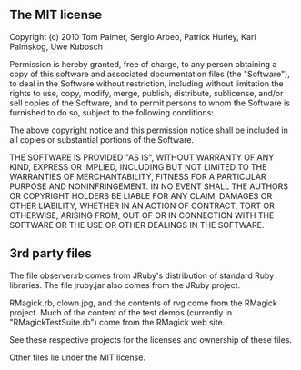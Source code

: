 ## The MIT license

Copyright (c) 2010 Tom Palmer, Sergio Arbeo, Patrick Hurley, Karl Palmskog,
Uwe Kubosch

Permission is hereby granted, free of charge, to any
person obtaining a copy of this software and associated
documentation files (the "Software"), to deal in the
Software without restriction, including without limitation
the rights to use, copy, modify, merge, publish,
distribute, sublicense, and/or sell copies of the
Software, and to permit persons to whom the Software is
furnished to do so, subject to the following conditions:

The above copyright notice and this permission notice
shall be included in all copies or substantial portions of
the Software.

THE SOFTWARE IS PROVIDED "AS IS", WITHOUT WARRANTY OF ANY
KIND, EXPRESS OR IMPLIED, INCLUDING BUT NOT LIMITED TO THE
WARRANTIES OF MERCHANTABILITY, FITNESS FOR A PARTICULAR
PURPOSE AND NONINFRINGEMENT. IN NO EVENT SHALL THE AUTHORS
OR COPYRIGHT HOLDERS BE LIABLE FOR ANY CLAIM, DAMAGES OR
OTHER LIABILITY, WHETHER IN AN ACTION OF CONTRACT, TORT OR
OTHERWISE, ARISING FROM, OUT OF OR IN CONNECTION WITH THE
SOFTWARE OR THE USE OR OTHER DEALINGS IN THE SOFTWARE.

## 3rd party files

The file observer.rb comes from JRuby's distribution of standard Ruby libraries.
The file jruby.jar also comes from the JRuby project.

RMagick.rb, clown.jpg, and the contents of rvg come from the RMagick project.
Much of the content of the test demos (currently in "RMagickTestSuite.rb") come
from the RMagick web site.

See these respective projects for the licenses and ownership of these files.

Other files lie under the MIT license.
